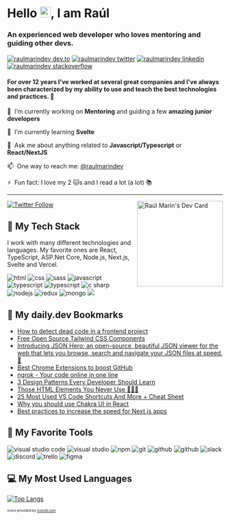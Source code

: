 # Hello <img src="https://media.giphy.com/media/hvRJCLFzcasrR4ia7z/giphy.gif" width="25px">, I am Raúl

### An experienced web developer who loves mentoring and guiding other devs.

<a href="https://dev.to/raulmarindev" target="blank"><img align="center" src="https://img.icons8.com/windows/48/000000/dev.png" alt="raulmarindev dev.to" /></a>
<a href="https://twitter.com/raulmarindev" target="blank"><img align="center" src="https://img.icons8.com/color/48/000000/twitter-circled--v1.png" alt="raulmarindev twitter"  /></a>
<a href="https://linkedin.com/in/raulmarindev" target="blank"><img align="center" src="https://img.icons8.com/color/48/000000/linkedin-circled--v1.png" alt="raulmarindev linkedin" /></a>
<a href="https://stackoverflow.com/users/9123724" target="blank"><img align="center" src="https://img.icons8.com/color/48/000000/stackoverflow.png" alt="raulmarindev stackoverflow" /></a>

#### For over 12 years I've worked at several great companies and I've always been characterized by my ability to use and teach the best technologies and practices. 🚀

🔭 &nbsp;I’m currently working on **Mentoring** and guiding a few **amazing junior developers**

🌱 &nbsp;I’m currently learning **Svelte**

💬 &nbsp;Ask me about anything related to **Javascript/Typescript** or **React/NextJS**

📫 &nbsp;One way to reach me: [@raulmarindev](https://twitter.com/raulmarindev)

⚡ &nbsp;Fun fact: I love my 2 :cat:s and I read a lot (a lot) 📚

---

<a href="https://app.daily.dev/raulmarindev"><img align='right' src="https://api.daily.dev/devcards/bdcad6e80367482b9836659daa2114f1.png?r=9q8" width="200" alt="Raúl Marín's Dev Card"/></a>

<a href="https://twitter.com/raulmarindev"><img alt="Twitter Follow" src="https://img.shields.io/twitter/follow/raulmarindev?label=Twitter&style=for-the-badge&logo=twitter&color=1DA1F2"> </a>

## 🥞 My Tech Stack

I work with many different technologies and languages.
My favorite ones are React, TypeScript, ASP.Net Core, Node.js, Next.js, Svelte and Vercel.

<p>
<img src="https://img.icons8.com/color/48/000000/html-5.png" alt="html"/>
<img src="https://img.icons8.com/color/48/000000/css3.png" alt="css"/>
<img src="https://img.icons8.com/color/48/000000/sass.png" alt="sass"/>
<img src="https://img.icons8.com/color/48/000000/javascript.png" alt="javascript"/>
<img src="https://img.icons8.com/color/48/000000/typescript.png" alt="typescript"/>
<img src="https://img.icons8.com/color/48/000000/c-sharp-logo.png" alt="typescript"/>
<img src="https://img.icons8.com/color/48/000000/react-native.png" alt="c sharp"/>
<img src="https://img.icons8.com/color/48/000000/nodejs.png" alt="nodejs"/>
<img src="https://img.icons8.com/color/48/000000/redux.png" alt="redux"/>
<img src="https://img.icons8.com/color/48/000000/mongodb.png" alt="mongo"/>
<img src="https://img.icons8.com/color/48/000000/graphql.png" alg="graphql"/>
</p>

## 🔖 My daily.dev Bookmarks

<!-- daily.dev BOOKMARKS:START -->
- [How to detect dead code in a frontend project](https://app.daily.dev/posts/OqwGWN_j3?utm_source=rss&utm_medium=bookmarks&utm_campaign=24f3bf992b6e46c188b91e9cf4b7cd01)
- [Free Open Source Tailwind CSS Components](https://app.daily.dev/posts/tqkHClA01?utm_source=rss&utm_medium=bookmarks&utm_campaign=24f3bf992b6e46c188b91e9cf4b7cd01)
- [Introducing JSON Hero: an open-source, beautiful JSON viewer for the web that lets you browse, search and navigate your JSON files at speed. 🚀](https://app.daily.dev/posts/j2mQwvq0D?utm_source=rss&utm_medium=bookmarks&utm_campaign=24f3bf992b6e46c188b91e9cf4b7cd01)
- [Best Chrome Extensions to boost GitHub](https://app.daily.dev/posts/Ze13S0k8x?utm_source=rss&utm_medium=bookmarks&utm_campaign=24f3bf992b6e46c188b91e9cf4b7cd01)
- [ngrok - Your code online in one line](https://app.daily.dev/posts/w7DDyGIcL?utm_source=rss&utm_medium=bookmarks&utm_campaign=24f3bf992b6e46c188b91e9cf4b7cd01)
- [3 Design Patterns Every Developer Should Learn](https://app.daily.dev/posts/Iq36FCdDZ?utm_source=rss&utm_medium=bookmarks&utm_campaign=24f3bf992b6e46c188b91e9cf4b7cd01)
- [Those HTML Elements You Never Use 🌚🕵🏿](https://app.daily.dev/posts/uQ1mWUmvI?utm_source=rss&utm_medium=bookmarks&utm_campaign=24f3bf992b6e46c188b91e9cf4b7cd01)
- [25 Most Used VS Code Shortcuts And More + Cheat Sheet](https://app.daily.dev/posts/bpuRFMHtb?utm_source=rss&utm_medium=bookmarks&utm_campaign=24f3bf992b6e46c188b91e9cf4b7cd01)
- [Why you should use Chakra UI in React](https://app.daily.dev/posts/aAOPbdnmL?utm_source=rss&utm_medium=bookmarks&utm_campaign=24f3bf992b6e46c188b91e9cf4b7cd01)
- [Best practices to increase the speed for Next.js apps](https://app.daily.dev/posts/tOZKn2_71?utm_source=rss&utm_medium=bookmarks&utm_campaign=24f3bf992b6e46c188b91e9cf4b7cd01)
<!-- daily.dev BOOKMARKS:END -->

## 🧰 My Favorite Tools

<p>
<img src="https://img.icons8.com/color/48/000000/visual-studio-code-2019.png" alt="visual studio code"/>
<img src="https://img.icons8.com/color/48/000000/visual-studio.png" alt="visual studio"/>
<img src="https://img.icons8.com/color/48/000000/npm.png" alt="npm"/>
<img src="https://img.icons8.com/color/48/000000/git.png" alt="git"/>
<img src="https://img.icons8.com/color/48/000000/github-2.png" alt="github"/>
<img src="https://img.icons8.com/color/48/000000/azure.png" alt="github"/>
<img src="https://img.icons8.com/color/48/000000/slack.png" alt="slack"/>
<img src="https://img.icons8.com/color/48/000000/discord.png" alt="discord"/>
<img src="https://img.icons8.com/color/48/000000/trello.png" alt="trello"/>
<img src="https://img.icons8.com/color/48/000000/figma.png" alt="figma"/>
</p>

## 💻 My Most Used Languages 
 
[![Top Langs](https://github-readme-stats.vercel.app/api/top-langs/?username=raulmarindev&layout=compact&theme=tokyonight)](https://github.com/anuraghazra/github-readme-stats)


<p style="font-size: 8px">Icons provided by <a href="https://icons8.com" target="_blank" rel="noopener noreferrer nofollow">icons8.com</a>
